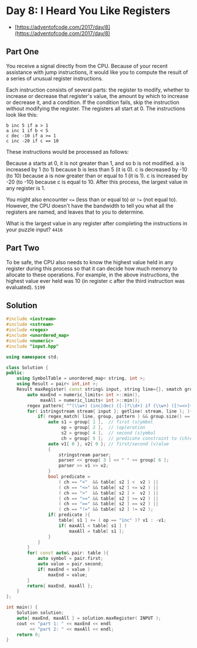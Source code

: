 # Day 8: I Heard You Like Registers
* [https://adventofcode.com/2017/day/8](https://adventofcode.com/2017/day/8)

## Part One
You receive a signal directly from the CPU. Because of your recent assistance with jump instructions, it would like you to compute the result of a series of unusual register instructions.

Each instruction consists of several parts: the register to modify, whether to increase or decrease that register's value, the amount by which to increase or decrease it, and a condition. If the condition fails, skip the instruction without modifying the register. The registers all start at 0. The instructions look like this:
```
b inc 5 if a > 1
a inc 1 if b < 5
c dec -10 if a >= 1
c inc -20 if c == 10
```
These instructions would be processed as follows:

Because a starts at 0, it is not greater than 1, and so b is not modified.
a is increased by 1 (to 1) because b is less than 5 (it is 0).
c is decreased by -10 (to 10) because a is now greater than or equal to 1 (it is 1).
c is increased by -20 (to -10) because c is equal to 10.
After this process, the largest value in any register is 1.

You might also encounter ```<=``` (less than or equal to) or ```!=``` (not equal to). However, the CPU doesn't have the bandwidth to tell you what all the registers are named, and leaves that to you to determine.

What is the largest value in any register after completing the instructions in your puzzle input? ```4416```

## Part Two
To be safe, the CPU also needs to know the highest value held in any register during this process so that it can decide how much memory to allocate to these operations. For example, in the above instructions, the highest value ever held was 10 (in register c after the third instruction was evaluated). ```5199```

## Solution
```cpp
#include <iostream>
#include <sstream>
#include <regex>
#include <unordered_map>
#include <numeric>
#include "input.hpp"

using namespace std;

class Solution {
public:
    using SymbolTable = unordered_map< string, int >;
    using Result = pair< int,int >;
    Result maxRegister( const string& input, string line={}, smatch group=smatch{}, SymbolTable table={} ){
        auto maxEnd = numeric_limits< int >::min(),
             maxAll = numeric_limits< int >::min();
        regex pattern{ "^(\\w+) (inc|dec) ([-]?\\d+) if (\\w+) ([!=<>]+) ([-]?\\d+)$" };
        for( istringstream stream{ input }; getline( stream, line ); ){
            if( regex_match( line, group, pattern ) && group.size() == 7 ){
                auto s1 = group[ 1 ],  // first (s)ymbol
                     op = group[ 2 ],  // (op)eration
                     s2 = group[ 4 ],  // second (s)ymbol
                     ch = group[ 5 ];  // predicate constraint to (ch)eck
                auto v1{ 0 }, v2{ 0 }; // first/second (v)alue
                {
                    stringstream parser;
                    parser << group[ 3 ] << " " << group[ 6 ];
                    parser >> v1 >> v2;
                }
                bool predicate =
                    ( ch == "<"  && table[ s2 ] <  v2 ) ||
                    ( ch == "<=" && table[ s2 ] <= v2 ) ||
                    ( ch == ">"  && table[ s2 ] >  v2 ) ||
                    ( ch == ">=" && table[ s2 ] >= v2 ) ||
                    ( ch == "==" && table[ s2 ] == v2 ) ||
                    ( ch == "!=" && table[ s2 ] != v2 );
                if( predicate ){
                    table[ s1 ] += ( op == "inc" )? v1 : -v1;
                    if( maxAll < table[ s1 ] )
                        maxAll = table[ s1 ];
                }
            }
        }
        for( const auto& pair: table ){
            auto symbol = pair.first;
            auto value = pair.second;
            if( maxEnd < value )
                maxEnd = value;
        }
        return{ maxEnd, maxAll };
    }
};

int main() {
    Solution solution;
    auto[ maxEnd, maxAll ] = solution.maxRegister( INPUT );
    cout << "part 1: " << maxEnd << endl
         << "part 2: " << maxAll << endl;
    return 0;
}
```
